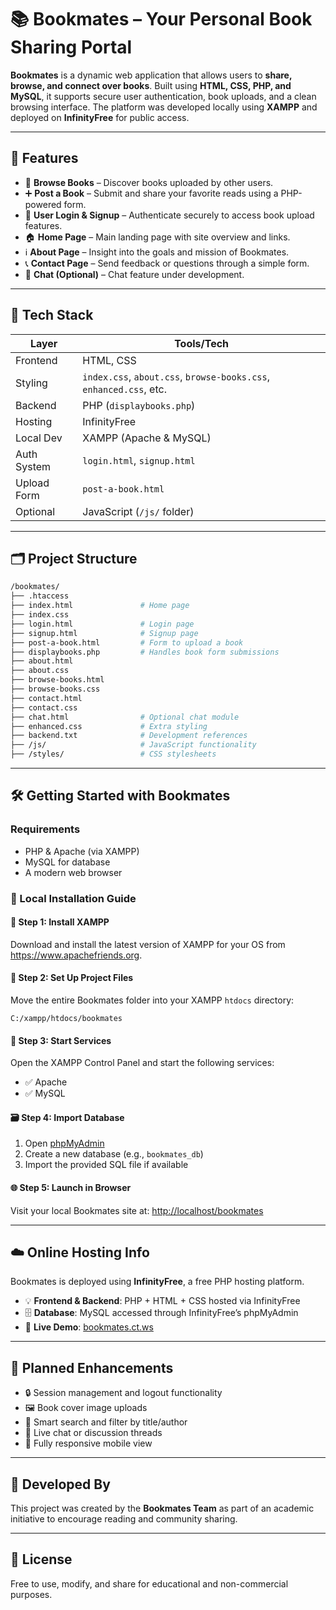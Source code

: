 
# 📚 Bookmates – Your Personal Book Sharing Portal

**Bookmates** is a dynamic web application that allows users to **share, browse, and connect over books**. Built using **HTML, CSS, PHP, and MySQL**, it supports secure user authentication, book uploads, and a clean browsing interface. The platform was developed locally using **XAMPP** and deployed on **InfinityFree** for public access.

---

## 🚀 Features

- 📖 **Browse Books** – Discover books uploaded by other users.
- ➕ **Post a Book** – Submit and share your favorite reads using a PHP-powered form.
- 🔐 **User Login & Signup** – Authenticate securely to access book upload features.
- 🏠 **Home Page** – Main landing page with site overview and links.
- ℹ️ **About Page** – Insight into the goals and mission of Bookmates.
- 📞 **Contact Page** – Send feedback or questions through a simple form.
- 💬 **Chat (Optional)** – Chat feature under development.

---

## 🧰 Tech Stack

| Layer       | Tools/Tech                     |
|-------------|--------------------------------|
| Frontend    | HTML, CSS                      |
| Styling     | `index.css`, `about.css`, `browse-books.css`, `enhanced.css`, etc. |
| Backend     | PHP (`displaybooks.php`)       |
| Hosting     | InfinityFree                   |
| Local Dev   | XAMPP (Apache & MySQL)         |
| Auth System | `login.html`, `signup.html`    |
| Upload Form | `post-a-book.html`             |
| Optional    | JavaScript (`/js/` folder)     |

---

## 🗂️ Project Structure

```bash
/bookmates/
├── .htaccess
├── index.html               # Home page
├── index.css
├── login.html               # Login page
├── signup.html              # Signup page
├── post-a-book.html         # Form to upload a book
├── displaybooks.php         # Handles book form submissions
├── about.html
├── about.css
├── browse-books.html
├── browse-books.css
├── contact.html
├── contact.css
├── chat.html                # Optional chat module
├── enhanced.css             # Extra styling
├── backend.txt              # Development references
├── /js/                     # JavaScript functionality
├── /styles/                 # CSS stylesheets
```

---

## 🛠️ Getting Started with Bookmates

### Requirements

- PHP & Apache (via XAMPP)
- MySQL for database
- A modern web browser

### 📍 Local Installation Guide

#### 🔧 Step 1: Install XAMPP
Download and install the latest version of XAMPP for your OS from https://www.apachefriends.org.

#### 📁 Step 2: Set Up Project Files
Move the entire Bookmates folder into your XAMPP `htdocs` directory:
```
C:/xampp/htdocs/bookmates
```

#### 🚀 Step 3: Start Services
Open the XAMPP Control Panel and start the following services:
- ✅ Apache
- ✅ MySQL

#### 🗃️ Step 4: Import Database
1. Open [phpMyAdmin](http://localhost/phpmyadmin)
2. Create a new database (e.g., `bookmates_db`)
3. Import the provided SQL file if available

#### 🌐 Step 5: Launch in Browser
Visit your local Bookmates site at:
[http://localhost/bookmates](http://localhost/bookmates)

---

## ☁️ Online Hosting Info

Bookmates is deployed using **InfinityFree**, a free PHP hosting platform.

- 💡 **Frontend & Backend**: PHP + HTML + CSS hosted via InfinityFree
- 🗄️ **Database**: MySQL accessed through InfinityFree’s phpMyAdmin
- 🔗 **Live Demo**: [bookmates.ct.ws](http://bookmates.ct.ws)

---

## 📌 Planned Enhancements

- 🔒 Session management and logout functionality
- 🖼️ Book cover image uploads
- 🧠 Smart search and filter by title/author
- 💬 Live chat or discussion threads
- 📱 Fully responsive mobile view

---

## 👥 Developed By

This project was created by the **Bookmates Team** as part of an academic initiative to encourage reading and community sharing.

---

## 📄 License

Free to use, modify, and share for educational and non-commercial purposes.
